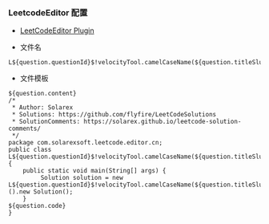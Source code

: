 ### LeetcodeEditor 配置


+ [LeetCodeEditor Plugin](https://github.com/shuzijun/leetcode-editor)


+ 文件名

```
L${question.questionId}$!velocityTool.camelCaseName(${question.titleSlug})
```

+ 文件模板

```
${question.content}
/*
 * Author: Solarex
 * Solutions: https://github.com/flyfire/LeetCodeSolutions
 * SolutionComments: https://solarex.github.io/leetcode-solution-comments/
 */
package com.solarexsoft.leetcode.editor.cn;
public class L${question.questionId}$!velocityTool.camelCaseName(${question.titleSlug}) {
    public static void main(String[] args) {
         Solution solution = new L${question.questionId}$!velocityTool.camelCaseName(${question.titleSlug})().new Solution();
    }
${question.code}
}
```